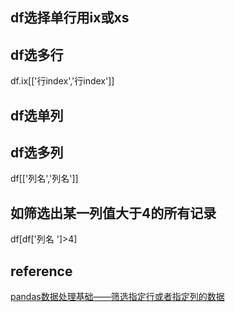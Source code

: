 ## df选择单行用ix或xs
## df选多行
df.ix[['行index','行index']]
## df选单列
## df选多列
df[['列名','列名']]
## 如筛选出某一列值大于4的所有记录
df[df['列名 ']>4]

## reference
[pandas数据处理基础——筛选指定行或者指定列的数据](https://www.cnblogs.com/gangandimami/p/8983323.html)
